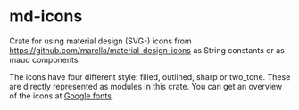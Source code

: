 # md-icons

Crate for using material design (SVG-) icons from
https://github.com/marella/material-design-icons as String constants or as maud
components.

The icons have four different style: filled, outlined, sharp or two_tone. These are directly
represented as modules in this crate. You can get an overview of the icons at
[Google fonts](https://fonts.google.com/icons).
